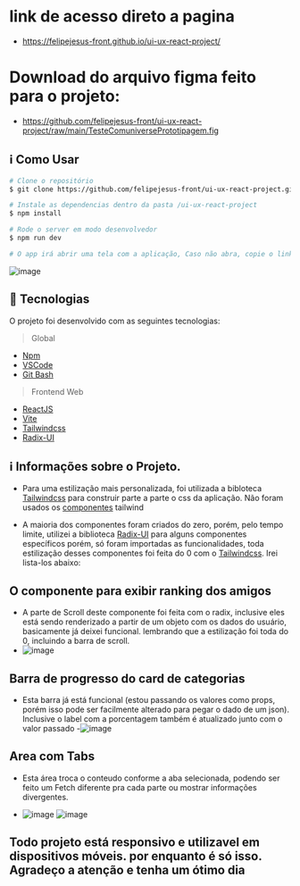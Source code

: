 # link de acesso direto a pagina
- https://felipejesus-front.github.io/ui-ux-react-project/



# Download do arquivo figma feito para o projeto:
- https://github.com/felipejesus-front/ui-ux-react-project/raw/main/TesteComuniversePrototipagem.fig


## ℹ️ Como Usar

```bash
# Clone o repositório
$ git clone https://github.com/felipejesus-front/ui-ux-react-project.git
```

```bash
# Instale as dependencias dentro da pasta /ui-ux-react-project
$ npm install

# Rode o server em modo desenvolvedor
$ npm run dev

# O app irá abrir uma tela com a aplicação, Caso não abra, copie o link gerado no terminal e cole no seu navegador. A cada modificação salva a aplicação reiniciará
```

![image](https://user-images.githubusercontent.com/61891985/194900181-00aea072-a0b4-4f2b-8ec0-583f8d700e24.png)


## 🚀 Tecnologias

O projeto foi desenvolvido com as seguintes tecnologias:

> Global

-   [Npm](https://www.npmjs.com/)
-   [VSCode](https://code.visualstudio.com)
-   [Git Bash](https://gitforwindows.org/)

> Frontend Web
-   [ReactJS](https://reactjs.org)
-   [Vite](https://vitejs.dev/)
-   [Tailwindcss](https://tailwindcss.com/)
-   [Radix-UI](https://www.radix-ui.com/)


## ℹ️ Informações sobre o Projeto.

- Para uma estilização mais personalizada, foi utilizada a bibloteca [Tailwindcss](https://tailwindcss.com/) para construir parte a parte o css da aplicação. Não foram usados os [componentes](https://tailwindui.com/components) tailwind

- A maioria dos componentes foram criados do zero, porém, pelo tempo limite, utilizei a biblioteca [Radix-UI](https://www.radix-ui.com/) para alguns componentes específicos porém, só foram importadas as funcionalidades, toda estilização desses componentes foi feita do 0 com o [Tailwindcss](https://tailwindcss.com/). Irei lista-los abaixo:

## O componente para exibir ranking dos amigos
- A parte de Scroll deste componente foi feita com o radix, inclusive eles está sendo renderizado a partir de um objeto com os dados do usuário, basicamente já deixei funcional. lembrando que a estilização foi toda do 0, incluindo a barra de scroll.
- ![image](https://user-images.githubusercontent.com/61891985/194902461-af6563e4-c51f-45ab-b25f-28331a9e5007.png)

## Barra de progresso do card de categorias
- Esta barra já está funcional (estou passando os valores como props, porém isso pode ser facilmente alterado para pegar o dado de um json). Inclusive o label com a porcentagem também é atualizado junto com o valor passado
-![image](https://user-images.githubusercontent.com/61891985/194903458-87561d97-f1c1-43cd-ac69-2fbe1e62d073.png)

## Area com Tabs

- Esta área troca o conteudo conforme a aba selecionada, podendo ser feito um Fetch diferente pra cada parte ou mostrar informações divergentes.

- ![image](https://user-images.githubusercontent.com/61891985/194904002-639401eb-701b-4a1e-896e-eb0464b0d097.png)
 ![image](https://user-images.githubusercontent.com/61891985/194904106-647cdbbf-7e64-4db2-b69f-e9b8692a0ca8.png)

## Todo projeto está responsivo e utilizavel em dispositivos móveis. por enquanto é só isso. Agradeço a atenção e tenha um ótimo dia
